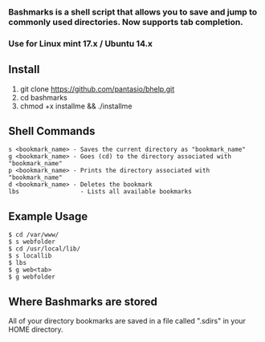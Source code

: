### Bashmarks is a shell script that allows you to save and jump to commonly used directories. Now supports tab completion.
### Use for Linux mint 17.x / Ubuntu 14.x
## Install

1. git clone https://github.com/pantasio/bhelp.git
2. cd bashmarks
3. chmod +x installme && ./installme

## Shell Commands

    s <bookmark_name> - Saves the current directory as "bookmark_name"
    g <bookmark_name> - Goes (cd) to the directory associated with "bookmark_name"
    p <bookmark_name> - Prints the directory associated with "bookmark_name"
    d <bookmark_name> - Deletes the bookmark
    lbs                 - Lists all available bookmarks
    
## Example Usage

    $ cd /var/www/
    $ s webfolder
    $ cd /usr/local/lib/
    $ s locallib
    $ lbs
    $ g web<tab>
    $ g webfolder

## Where Bashmarks are stored
    
All of your directory bookmarks are saved in a file called ".sdirs" in your HOME directory.
